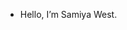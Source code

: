 - Hello, I’m Samiya West.


<!---
westsamiya/westsamiya is a ✨ special ✨ repository because its `README.md` (this file) appears on your GitHub profile.
You can click the Preview link to take a look at your changes.
--->
